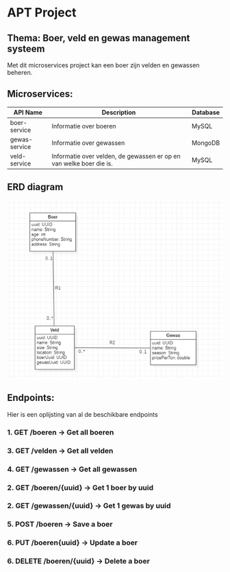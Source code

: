 # APT Project

## Thema: Boer, veld en gewas management systeem

Met dit microservices project kan een boer zijn velden en gewassen beheren.

## Microservices:

| API Name      | Description                                                         | Database |
|---------------|---------------------------------------------------------------------|----------|
| boer-service  | Informatie over boeren                                              | MySQL    |
| gewas-service | Informatie over gewassen                                            | MongoDB  |
| veld-service  | Informatie over velden, de gewassen er op en van welke boer die is. | MySQL    |

## ERD diagram

![ERD Diagram](./erd.png)

## Endpoints:

Hier is een oplijsting van al de beschikbare endpoints

### 1. GET /boeren -> Get all boeren
### 3. GET /velden -> Get all velden
### 4. GET /gewassen -> Get all gewassen
### 2. GET /boeren/{uuid} -> Get 1 boer by uuid
### 2. GET /gewassen/{uuid} -> Get 1 gewas by uuid
### 5. POST /boeren -> Save a boer
### 6. PUT /boeren{uuid} -> Update a boer
### 6. DELETE /boeren/{uuid} -> Delete a boer
